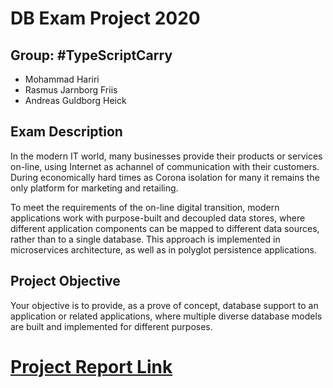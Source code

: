 # DB Exam Project 2020

## Group: #TypeScriptCarry
* Mohammad Hariri
* Rasmus Jarnborg Friis
* Andreas Guldborg Heick

## Exam Description
In the modern IT world, many businesses provide their products or services on-line, using Internet as achannel of communication with their customers. During economically hard times as Corona isolation for many it remains the only platform for marketing and retailing.

To meet the requirements of the on-line digital transition, modern applications work with purpose-built and decoupled data stores, where different application components can be mapped to different data sources, rather than to a single database. This approach is implemented in microservices architecture, as well as in polyglot persistence applications.


## Project Objective
Your objective is to provide, as a prove of concept, database support to an application or related
applications, where multiple diverse database models are built and implemented for different purposes.


# [Project Report Link](DB-Exam-Project-2020.pdf)
